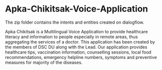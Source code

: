 # Apka-Chikitsak-Voice-Application
The zip folder contains the intents and entities created on dialogflow.

Apka Chikitsak is a Multilingual Voice Application to provide healthcare literacy and information to people especially in remote areas, thus aggregating the services of a doctor. This application has been created by the members of DSC DU along with the Lead.
Our application provides healthcare tips, vaccination information, counselling sessions, local food recommendations, emergency helpline numbers, symptoms and preventive measures for majority of the diseases.
